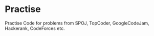 # Practise

Practise Code for problems from SPOJ, TopCoder, GoogleCodeJam, Hackerank, CodeForces etc.
